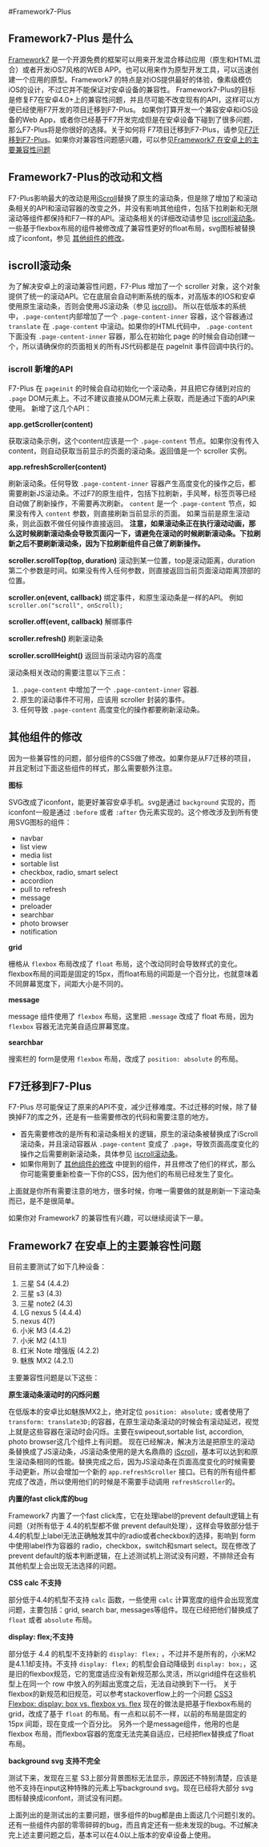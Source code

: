 #Framework7-Plus

## Framework7-Plus 是什么
[Framework7](http://framework7.taobao.org/) 是一个开源免费的框架可以用来开发混合移动应用（原生和HTML混合）或者开发iOS7风格的WEB APP。也可以用来作为原型开发工具，可以迅速创建一个应用的原型。Framework7 的特点是对iOS提供最好的体验，像素级模仿iOS的设计，不过它并不能保证对安卓设备的兼容性。
Framework7-Plus的目标是修复F7在安卓4.0+上的兼容性问题，并且尽可能不改变现有的API，这样可以方便已经使用F7开发的项目迁移到F7-Plus。
如果你打算开发一个兼容安卓和iOS设备的Web App，或者你已经基于F7开发完成但是在安卓设备下碰到了很多问题，那么F7-Plus将是你很好的选择。关于如何将 F7项目迁移到F7-Plus，请参见[F7迁移到F7-Plus](#transfer)。如果你对兼容性问题感兴趣，可以参见[Framework7 在安卓上的主要兼容性问题](#compitable)

## Framework7-Plus的改动和文档
F7-Plus影响最大的改动是用[iScroll](https://github.com/cubiq/iscroll)替换了原生的滚动条，但是除了增加了和滚动条相关的API和滚动容器的改变之外，并没有影响其他组件，包括下拉刷新和无限滚动等组件都保持和F7一样的API。滚动条相关的详细改动请参见 [iscroll滚动条](#iscroll)。
一些基于flexbox布局的组件被修改成了兼容性更好的float布局，svg图标被替换成了iconfont，参见 [其他组件的修改](#other-components)。

<a name='iscroll'></a>
## iscroll滚动条
为了解决安卓上的滚动兼容性问题，F7-Plus 增加了一个 scroller 对象，这个对象提供了统一的滚动API。它在底层会自动判断系统的版本，对高版本的IOS和安卓使用原生滚动条，否则会使用JS滚动条（参见 [iscroll](https://github.com/cubiq/iscroll))。
所以在低版本的系统中，`.page-content`内部增加了一个 `.page-content-inner` 容器，这个容器通过 `translate` 在 `.page-content` 中滚动。如果你的HTML代码中， `.page-content` 下面没有 `.page-content-inner` 容器，那么在初始化 page 的时候会自动创建一个，所以请确保你的页面相关的所有JS代码都是在 pageInit 事件回调中执行的。

### iscroll 新增的API
F7-Plus 在 `pageinit` 的时候会自动初始化一个滚动条，并且把它存储到对应的 `.page` DOM元素上。不过不建议直接从DOM元素上获取，而是通过下面的API来使用。
新增了这几个API：

**app.getScroller(content)**

获取滚动条示例，这个content应该是一个 `.page-content` 节点。如果你没有传入content，则自动获取当前显示的页面的滚动条。返回值是一个 scroller 实例。

**app.refreshScroller(content)**

刷新滚动条。任何导致 `.page-content-inner` 容器产生高度变化的操作之后，都需要刷新JS滚动条。不过F7的原生组件，包括下拉刷新，手风琴，标签页等已经自动做了刷新操作，不需要再次刷新。
`content` 是一个 `.page-content` 节点，如果没有传入 `content` 参数，则直接刷新当前显示的页面。
如果当前是原生滚动条，则此函数不做任何操作直接返回。
**注意，如果滚动条正在执行滚动动画，那么这时候刷新滚动条会导致页面闪一下，请避免在滚动的时候刷新滚动条。下拉刷新之后不要刷新滚动条，因为下拉刷新组件自己做了刷新操作。**

**scroller.scrollTop(top, duration)**
滚动到某一位置，top是滚动距离，duration第二个参数是时间。如果没有传入任何参数，则直接返回当前页面滚动距离顶部的位置。

**scroller.on(event, callback)**
绑定事件，和原生滚动条是一样的API。 
例如 `scroller.on("scroll", onScroll);`

**scroller.off(event, callback)**
解绑事件

**scroller.refresh()**
刷新滚动条

**scroller.scrollHeight()**
返回当前滚动内容的高度

滚动条相关改动的需要注意以下三点：
1. `.page-content` 中增加了一个 `.page-content-inner` 容器.
2. 原生的滚动事件不可用，应该用 scroller 封装的事件。
3. 任何导致 `.page-content` 高度变化的操作都要刷新滚动条。

<a name="other-components"></a>
## 其他组件的修改

因为一些兼容性的问题，部分组件的CSS做了修改。如果你是从F7迁移的项目，并且定制过下面这些组件的样式，那么需要额外注意。

**图标**

SVG改成了iconfont，能更好兼容安卓手机。svg是通过 `background` 实现的，而iconfont一般是通过 `:before` 或者 `:after` 伪元素实现的。这个修改涉及到所有使用SVG图标的组件：
- navbar
- list view
- media list
- sortable list
- checkbox, radio, smart select
- accordion
- pull to refresh
- message
- preloader
- searchbar
- photo browser
- notification

**grid**

栅格从 `flexbox` 布局改成了 `float` 布局，这个改动同时会导致样式的变化。flexbox布局的间距是固定的15px，而float布局的间距是一个百分比，也就意味着不同屏幕宽度下，间距大小是不同的。

**message**

message 组件使用了 `flexbox` 布局，这里把 `.message` 改成了 float 布局，因为 `flexbox` 容器无法完美自适应屏幕宽度。

**searchbar**

搜索栏的 form是使用 `flexbox` 布局，改成了 `position: absolute` 的布局。

<a name='transfer'></a>
## F7迁移到F7-Plus

F7-Plus 尽可能保证了原来的API不变，减少迁移难度。不过迁移的时候，除了替换掉F7的库之外，还是有一些需要修改的代码和需要注意的地方。
- 首先需要修改的是所有和滚动条相关的逻辑，原生的滚动条被替换成了iScroll滚动条，并且滚动容器从 `.page-content` 变成了 `.page`，导致页面高度变化的操作之后需要刷新滚动条，具体参见 [iscroll滚动条](#iscroll)。
- 如果你用到了 [其他组件的修改](#other-components) 中提到的组件，并且修改了他们的样式，那么你可能需要重新检查一下你的CSS，因为他们的布局已经发生了变化。

上面就是你所有需要注意的地方，很多时候，你唯一需要做的就是刷新一下滚动条而已，是不是很简单。

如果你对 Framework7 的兼容性有兴趣，可以继续阅读下一章。

<a name='compitable'></a>
## Framework7 在安卓上的主要兼容性问题
目前主要测试了如下几种设备：
1. 三星 S4 (4.4.2)
2. 三星 s3 (4.3)
3. 三星 note2 (4.3)
4. LG nexus 5 (4.4.4)
5. nexus 4(?)
6. 小米 M3 (4.4.2)
7. 小米 M2 (4.1.1)
8. 红米 Note 增强版 (4.2.2)
9. 魅族 MX2 (4.2.1)

主要兼容性问题是以下这些：

**原生滚动条滚动时的闪烁问题**

在低版本的安卓比如魅族MX2上，绝对定位 `position: absolute;` 或者使用了 `transform: translate3D;`的容器，在原生滚动条滚动的时候会有滚动延迟，视觉上就是这些容器在滚动时会闪烁。主要在swipeout,sortable list, accordion, photo browser这几个组件上有问题。
现在已经解决，解决方法是把原生的滚动条替换成了JS滚动条，JS滚动条使用的是大名鼎鼎的 [iScroll](https://github.com/cubiq/iscroll)，基本可以达到和原生滚动条相同的性能。替换完成之后，因为JS滚动条在页面高度变化的时候需要手动更新，所以会增加一个新的 `app.refreshScroller` 接口。已有的所有组件都完成了改造，所以使用他们的时候是不需要手动调用 `refreshScroller`的。

**内置的fast click库的bug**

Framework7 内置了一个fast click库，它在处理label的prevent default逻辑上有问题（对所有低于 4.4的机型都不做 prevent default处理），这样会导致部分低于4.4的机型上label无法正确触发其中的radio或者checkbox的选择，影响到 form中使用label作为容器的 radio，checkbox，switch和smart select。现在修改了 prevent default的版本判断逻辑，在上述测试机上测试没有问题，不排除还会有其他机型上会出现无法选择的问题。

**CSS calc 不支持**

部分低于4.4的机型不支持 `calc` 函数，一些使用 `calc` 计算宽度的组件会出现宽度问题，主要包括：grid, search bar, messages等组件。现在已经把他们替换成了 `float` 或者 `absolute` 布局。

**display: flex;不支持**

部分低于 4.4 的机型不支持新的 `display: flex;` ，不过并不是所有的，小米M2是4.1.1却支持。不支持 `display: flex;` 的机型会自动降级到 `display: box;`，这是旧的flexbox规范，它的宽度适应没有新规范那么灵活，所以grid组件在这些机型上在同一个 row 中放入的列超出宽度之后，无法自动换到下一行。
关于flexbox的新规范和旧规范，可以参考stackoverflow上的一个问题 [CSS3 Flexbox: display: box vs. flexbox vs. flex](http://stackoverflow.com/questions/16280040/css3-flexbox-display-box-vs-flexbox-vs-flex)
现在的做法是把基于flexbox布局的grid，改成了基于 `float` 的布局。有一点和以前不一样，以前的布局是固定的15px 间距，现在变成一个百分比。
另外一个是message组件，他用的也是 flexbox 布局，而flexbox容器的宽度无法完美自适应，已经把flex替换成了float布局。

**background svg 支持不完全**

测试下来，发现在三星 S3上部分背景图标无法显示，原因还不特别清楚，应该是他不支持在input这种特殊的元素上写background svg。现在已经将大部分 svg 图标替换成iconfont，测试没有问题。

上面列出的是测试出的主要问题，很多组件的bug都是由上面这几个问题引发的。还有一些组件内部的零零碎碎的bug，而且肯定还有一些未发现的bug。不过解决完上述主要问题之后，基本可以在4.0以上版本的安卓设备上使用。
